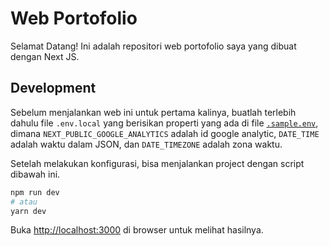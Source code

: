 # Web Portofolio

Selamat Datang! Ini adalah repositori web portofolio saya yang dibuat dengan Next JS.

## Development

Sebelum menjalankan web ini untuk pertama kalinya, buatlah terlebih dahulu file `.env.local` yang berisikan properti yang ada di file [`.sample.env`](./.sample.env), dimana `NEXT_PUBLIC_GOOGLE_ANALYTICS` adalah id google analytic, `DATE_TIME` adalah waktu dalam JSON, dan `DATE_TIMEZONE` adalah zona waktu.

Setelah melakukan konfigurasi, bisa menjalankan project dengan script dibawah ini.

```bash
npm run dev
# atau
yarn dev
```

Buka [http://localhost:3000](http://localhost:3000) di browser untuk melihat hasilnya.
